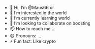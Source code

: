 - 👋 Hi, I’m @Maus66 or
- 👀 I’m interested in the world
- 🌱 I’m currently learning world
- 💞️ I’m looking to collaborate on boosting
- 📫 How to reach me ...
- 😄 Pronouns: ...
- ⚡ Fun fact: Like crypto

<!---
Maus66/Maus66 is a ✨ special ✨ repository because its `README.md` (this file) appears on your GitHub profile.
You can click the Preview link to take a look at your changes.
--->
